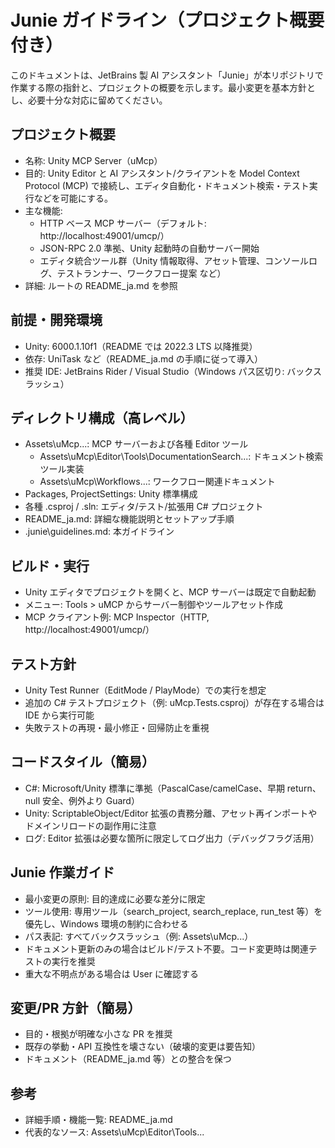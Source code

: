 # Junie ガイドライン（プロジェクト概要付き）

このドキュメントは、JetBrains 製 AI アシスタント「Junie」が本リポジトリで作業する際の指針と、プロジェクトの概要を示します。最小変更を基本方針とし、必要十分な対応に留めてください。

## プロジェクト概要
- 名称: Unity MCP Server（uMcp）
- 目的: Unity Editor と AI アシスタント/クライアントを Model Context Protocol (MCP) で接続し、エディタ自動化・ドキュメント検索・テスト実行などを可能にする。
- 主な機能:
  - HTTP ベース MCP サーバー（デフォルト: http://localhost:49001/umcp/）
  - JSON-RPC 2.0 準拠、Unity 起動時の自動サーバー開始
  - エディタ統合ツール群（Unity 情報取得、アセット管理、コンソールログ、テストランナー、ワークフロー提案 など）
- 詳細: ルートの README_ja.md を参照

## 前提・開発環境
- Unity: 6000.1.10f1（README では 2022.3 LTS 以降推奨）
- 依存: UniTask など（README_ja.md の手順に従って導入）
- 推奨 IDE: JetBrains Rider / Visual Studio（Windows パス区切り: バックスラッシュ）

## ディレクトリ構成（高レベル）
- Assets\uMcp\...: MCP サーバーおよび各種 Editor ツール
  - Assets\uMcp\Editor\Tools\DocumentationSearch\...: ドキュメント検索ツール実装
  - Assets\uMcp\Workflows\...: ワークフロー関連ドキュメント
- Packages, ProjectSettings: Unity 標準構成
- 各種 .csproj / .sln: エディタ/テスト/拡張用 C# プロジェクト
- README_ja.md: 詳細な機能説明とセットアップ手順
- .junie\guidelines.md: 本ガイドライン

## ビルド・実行
- Unity エディタでプロジェクトを開くと、MCP サーバーは既定で自動起動
- メニュー: Tools > uMCP からサーバー制御やツールアセット作成
- MCP クライアント例: MCP Inspector（HTTP, http://localhost:49001/umcp/）

## テスト方針
- Unity Test Runner（EditMode / PlayMode）での実行を想定
- 追加の C# テストプロジェクト（例: uMcp.Tests.csproj）が存在する場合は IDE から実行可能
- 失敗テストの再現・最小修正・回帰防止を重視

## コードスタイル（簡易）
- C#: Microsoft/Unity 標準に準拠（PascalCase/camelCase、早期 return、null 安全、例外より Guard）
- Unity: ScriptableObject/Editor 拡張の責務分離、アセット再インポートやドメインリロードの副作用に注意
- ログ: Editor 拡張は必要な箇所に限定してログ出力（デバッグフラグ活用）

## Junie 作業ガイド
- 最小変更の原則: 目的達成に必要な差分に限定
- ツール使用: 専用ツール（search_project, search_replace, run_test 等）を優先し、Windows 環境の制約に合わせる
- パス表記: すべてバックスラッシュ（例: Assets\uMcp\...）
- ドキュメント更新のみの場合はビルド/テスト不要。コード変更時は関連テストの実行を推奨
- 重大な不明点がある場合は User に確認する

## 変更/PR 方針（簡易）
- 目的・根拠が明確な小さな PR を推奨
- 既存の挙動・API 互換性を壊さない（破壊的変更は要告知）
- ドキュメント（README_ja.md 等）との整合を保つ

## 参考
- 詳細手順・機能一覧: README_ja.md
- 代表的なソース: Assets\uMcp\Editor\Tools\...
